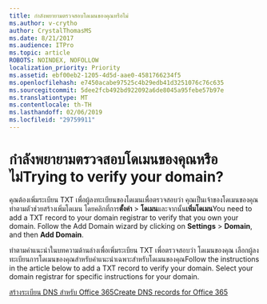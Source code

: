 ```yaml
---
title: กำลังพยายามตรวจสอบโดเมนของคุณหรือไม่
ms.author: v-crytho
author: CrystalThomasMS
ms.date: 8/21/2017
ms.audience: ITPro
ms.topic: article
ROBOTS: NOINDEX, NOFOLLOW
localization_priority: Priority
ms.assetid: ebf00eb2-1205-4d5d-aae0-4581766234f5
ms.openlocfilehash: e7450acabe97525c4b29edb41d3251076c76c635
ms.sourcegitcommit: 5dee2fcb492bd922092a6de8045a95febe57b97e
ms.translationtype: MT
ms.contentlocale: th-TH
ms.lasthandoff: 02/06/2019
ms.locfileid: "29759911"
---
```

# <a name="trying-to-verify-your-domain"></a><span data-ttu-id="1df8e-102">กำลังพยายามตรวจสอบโดเมนของคุณหรือไม่</span><span class="sxs-lookup"><span data-stu-id="1df8e-102">Trying to verify your domain?</span></span>

<span data-ttu-id="1df8e-p101">คุณต้องเพิ่มระเบียน TXT เพื่อผู้ลงทะเบียนของโดเมนเพื่อตรวจสอบว่า คุณเป็นเจ้าของโดเมนของคุณ ทำตามตัวช่วยสร้างเพิ่มโดเมน โดยคลิกที่การ**ตั้งค่า** \> **โดเมน**และจากนั้น**เพิ่มโดเมน**</span><span class="sxs-lookup"><span data-stu-id="1df8e-p101">You need to add a TXT record to your domain registrar to verify that you own your domain. Follow the Add Domain wizard by clicking on **Settings** \> **Domain**, and then **Add Domain**.</span></span> 
  
<span data-ttu-id="1df8e-p102">ทำตามคำแนะนำในบทความด้านล่างเพื่อเพิ่มระเบียน TXT เพื่อตรวจสอบว่า โดเมนของคุณ เลือกผู้ลงทะเบียนการโดเมนของคุณสำหรับคำแนะนำเฉพาะสำหรับโดเมนของคุณ</span><span class="sxs-lookup"><span data-stu-id="1df8e-p102">Follow the instructions in the article below to add a TXT record to verify your domain. Select your domain registrar for specific instructions for your domain.</span></span>
  
[<span data-ttu-id="1df8e-107">สร้างระเบียน DNS สำหรับ Office 365</span><span class="sxs-lookup"><span data-stu-id="1df8e-107">Create DNS records for Office 365</span></span>](https://support.office.com/article/Create-DNS-records-for-Office-365-when-you-manage-your-DNS-records-B0F3FDCA-8A80-4E8E-9EF3-61E8A2A9AB23.aspx)
  

